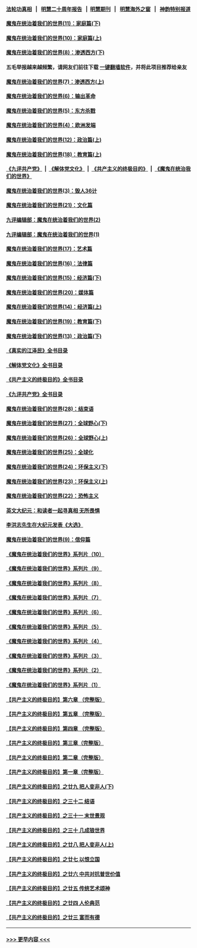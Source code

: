 #### [法轮功真相](https://github.com/gfw-breaker/truth/blob/master/README.md?t=0) &nbsp;&nbsp;|&nbsp;&nbsp; [明慧二十周年报告](https://github.com/gfw-breaker/mh-reports/blob/master/README.md?t=0) &nbsp;&nbsp;|&nbsp;&nbsp;[明慧期刊](https://github.com/gfw-breaker/mh-qikan) &nbsp;&nbsp;|&nbsp;&nbsp; [明慧海外之窗](https://github.com/gfw-breaker/mh-news/blob/master/README.md?t=0) &nbsp;&nbsp;|&nbsp;&nbsp; [神韵特别报道](https://github.com/gfw-breaker/mh-news/blob/master/shenyun.md?t=0)
#### [魔鬼在统治着我们的世界(11)：家庭篇(下)](../pages/nsc422/n10440961.md?t=01060343) 
#### [魔鬼在统治着我们的世界(10)：家庭篇(上)](../pages/nsc422/n10435448.md?t=01060343) 
#### [魔鬼在统治着我们的世界(8)：渗透西方(下)](../pages/nsc422/n10429603.md?t=01060343) 
#### 五毛举报越来越频繁，请网友们前往下载 [一键翻墙软件](https://github.com/gfw-breaker/ssr-accounts)，并将此项目推荐给亲友
#### [魔鬼在统治着我们的世界(7)：渗透西方(上)](../pages/nsc422/n10426013.md?t=01060343) 
#### [魔鬼在统治着我们的世界(6)：输出革命](../pages/nsc422/n10421536.md?t=01060343) 
#### [魔鬼在统治着我们的世界(5)：东方杀戮](../pages/nsc422/n10417707.md?t=01060343) 
#### [魔鬼在统治着我们的世界(4)：欧洲发端](../pages/nsc422/n10414890.md?t=01060343) 
#### [魔鬼在统治着我们的世界(12)：政治篇(上)](../pages/nsc422/n10444576.md?t=01060343) 
#### [魔鬼在统治着我们的世界(18)：教育篇(上)](../pages/nsc422/n10526970.md?t=01060343) 
#### [《九评共产党》](https://github.com/begood0513/9ping.md/blob/master/README.md) &nbsp;|&nbsp; [《解体党文化》](../../../../jtdwh.md/blob/master/README.md)  &nbsp;|&nbsp; [《共产主义的终极目的》](../../../../gczydzjmd.md/blob/master/README.md) &nbsp;|&nbsp; [《魔鬼在统治我们的世界》](../../../../mgztzwmdsj.md/blob/master/README.md) 
#### [魔鬼在统治着我们的世界(3)：毁人36计](../pages/nsc422/n10411583.md?t=01060343) 
#### [魔鬼在统治着我们的世界(21)：文化篇](../pages/nsc422/n10597706.md?t=01060343) 
#### [九评编辑部：魔鬼在统治着我们的世界(2)](../pages/nsc422/n10410036.md?t=01060343) 
#### [九评编辑部：魔鬼在统治着我们的世界(1)](../pages/nsc422/n10406825.md?t=01060343) 
#### [魔鬼在统治着我们的世界(17)：艺术篇](../pages/nsc422/n10499093.md?t=01060343) 
#### [魔鬼在统治着我们的世界(16)：法律篇](../pages/nsc422/n10485969.md?t=01060343) 
#### [魔鬼在统治着我们的世界(15)：经济篇(下)](../pages/nsc422/n10469975.md?t=01060343) 
#### [魔鬼在统治着我们的世界(20)：媒体篇](../pages/nsc422/n10586579.md?t=01060343) 
#### [魔鬼在统治着我们的世界(14)：经济篇(上)](../pages/nsc422/n10457370.md?t=01060343) 
#### [魔鬼在统治着我们的世界(19)：教育篇(下)](../pages/nsc422/n10564808.md?t=01060343) 
#### [魔鬼在统治着我们的世界(13)：政治篇(下)](../pages/nsc422/n10448270.md?t=01060343) 
#### [《真实的江泽民》全书目录](../pages/nsc422/n13721399.md?t=01060343) 
#### [《解体党文化》全书目录](../pages/nsc422/n13721157.md?t=01060343) 
#### [《共产主义的终极目的》全书目录](../pages/nsc422/n13721048.md?t=01060343) 
#### [《九评共产党》全书目录](../pages/nsc422/n13708085.md?t=01060343) 
#### [魔鬼在统治着我们的世界(28)：结束语](../pages/nsc422/n10936246.md?t=01060343) 
#### [魔鬼在统治着我们的世界(27)：全球野心(下)](../pages/nsc422/n10928319.md?t=01060343) 
#### [魔鬼在统治着我们的世界(26)：全球野心(上)](../pages/nsc422/n10900318.md?t=01060343) 
#### [魔鬼在统治着我们的世界(25)：全球化](../pages/nsc422/n10788205.md?t=01060343) 
#### [魔鬼在统治着我们的世界(24)：环保主义(下)](../pages/nsc422/n10695307.md?t=01060343) 
#### [魔鬼在统治着我们的世界(23)：环保主义(上)](../pages/nsc422/n10688613.md?t=01060343) 
#### [魔鬼在统治着我们的世界(22)：恐怖主义](../pages/nsc422/n10614727.md?t=01060343) 
#### [英文大纪元：和读者一起寻真相 无所畏惧](../pages/nsc422/n12542027.md?t=01060343) 
#### [李洪志先生在大纪元发表《大选》](../pages/nsc422/n12534746.md?t=01060343) 
#### [魔鬼在统治着我们的世界(9)：信仰篇](../pages/nsc422/n10432159.md?t=01060343) 
#### [《魔鬼在统治着我们的世界》系列片（10）](../pages/nsc422/n12292670.md?t=01060343) 
#### [《魔鬼在统治着我们的世界》系列片（9）](../pages/nsc422/n12290859.md?t=01060343) 
#### [《魔鬼在统治着我们的世界》系列片（8）](../pages/nsc422/n12287445.md?t=01060343) 
#### [《魔鬼在统治着我们的世界》系列片（7）](../pages/nsc422/n12283425.md?t=01060343) 
#### [《魔鬼在统治着我们的世界》系列片（6）](../pages/nsc422/n12282314.md?t=01060343) 
#### [《魔鬼在统治着我们的世界》系列片（5）](../pages/nsc422/n12281419.md?t=01060343) 
#### [《魔鬼在统治着我们的世界》系列片（4）](../pages/nsc422/n12274024.md?t=01060343) 
#### [《魔鬼在统治着我们的世界》系列片（3）](../pages/nsc422/n12271322.md?t=01060343) 
#### [《魔鬼在统治着我们的世界》系列片（2）](../pages/nsc422/n12269049.md?t=01060343) 
#### [《魔鬼在统治着我们的世界》系列片（1）](../pages/nsc422/n12267575.md?t=01060343) 
#### [【共产主义的终极目的】第六章 （完整版）](../pages/nsc422/n11428913.md?t=01060343) 
#### [【共产主义的终极目的】第五章 （完整版）](../pages/nsc422/n11428912.md?t=01060343) 
#### [【共产主义的终极目的】第四章 （完整版）](../pages/nsc422/n11428907.md?t=01060343) 
#### [【共产主义的终极目的】第三章（完整版）](../pages/nsc422/n11428848.md?t=01060343) 
#### [【共产主义的终极目的】第二章（完整版）](../pages/nsc422/n11428831.md?t=01060343) 
#### [【共产主义的终极目的】第一章（完整版）](../pages/nsc422/n11417651.md?t=01060343) 
#### [【共产主义的终极目的】之廿九 把人变非人(下)](../pages/nsc422/n11344140.md?t=01060343) 
#### [【共产主义的终极目的】之三十二 结语](../pages/nsc422/n11360535.md?t=01060343) 
#### [【共产主义的终极目的】之三十一 末世景观](../pages/nsc422/n11351129.md?t=01060343) 
#### [【共产主义的终极目的】之三十 几成狼世界](../pages/nsc422/n11348280.md?t=01060343) 
#### [【共产主义的终极目的】之廿八 把人变非人(上)](../pages/nsc422/n11340492.md?t=01060343) 
#### [【共产主义的终极目的】之廿七 以恨立国](../pages/nsc422/n11336944.md?t=01060343) 
#### [【共产主义的终极目的】之廿六 中共对抗普世价值](../pages/nsc422/n11324785.md?t=01060343) 
#### [【共产主义的终极目的】之廿五 传统艺术颂神](../pages/nsc422/n11296396.md?t=01060343) 
#### [【共产主义的终极目的】之廿四 人伦典范](../pages/nsc422/n11296397.md?t=01060343) 
#### [【共产主义的终极目的】之廿三 富而有德](../pages/nsc422/n11283598.md?t=01060343) 

----
#### [ >>> 更早内容 <<< ](../indexes/nsc422-earlier.md)
